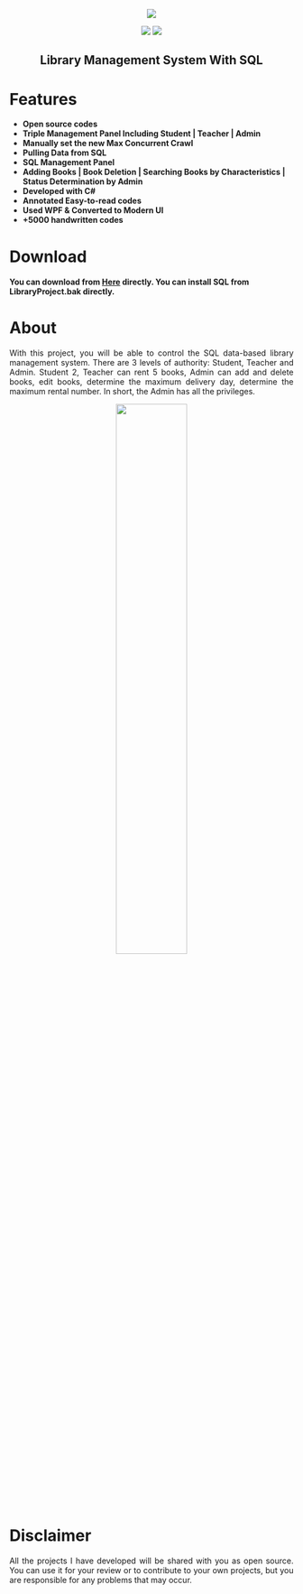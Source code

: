  <p align="center">
  <a href="https://github.com/alitekn07/Project-Web-Crawler"><img src="https://i.imgur.com/81NxdhF.png"/>


                                                               
</p>

<p align="center">        
      <a href="https://instagram.com/alitekn07"><img src="https://img.shields.io/badge/Instagram-%23E4405F.svg?logo=Instagram&logoColor=white"></a>
      <a href="https://linkedin.com/in/alitekn07"><img src="https://img.shields.io/badge/LinkedIn-%230077B5.svg?logo=linkedin&logoColor=white"></a>
      </p>
  
  
   <h2> <div align="center"><b>Library Management System With SQL</b></div> </h2>


<h1>Features</h1>

- <strong>Open source codes</strong>
- <strong>Triple Management Panel Including Student | Teacher | Admin</strong>
- <strong>Manually set the new Max Concurrent Crawl</strong>
- <strong>Pulling Data from SQL</strong>
- <strong>SQL Management Panel</strong>
- <strong>Adding Books | Book Deletion | Searching Books by Characteristics | Status Determination by Admin</strong>
- <strong>Developed with C#</strong>
- <strong>Annotated Easy-to-read codes</strong>
- <strong>Used WPF & Converted to Modern UI</strong>
- <strong>+5000 handwritten codes</strong>

<h1>Download</h1>

#### You can download from [Here](https://github.com/alitekn07/Library-Management-Project-With-SQL/archive/refs/heads/main.zip) directly. You can install SQL from LibraryProject.bak directly.

<h1>About</h1>

<p align="justify">With this project, you will be able to control the SQL data-based library management system. There are 3 levels of authority: Student, Teacher and Admin. Student 2, Teacher can rent 5 books, Admin can add and delete books, edit books, determine the maximum delivery day, determine the maximum rental number. In short, the Admin has all the privileges.</p>

<div align="center">
      <a href="https://www.youtube.com/watch?v=OqFPjMC7IF0">
         <img src="https://img.youtube.com/vi/OqFPjMC7IF0/1.jpg" style="width:50%;">
      </a>
</div>

<h1>Disclaimer</h1>

 <p align="justify">All the projects I have developed will be shared with you as open source. You can use it for your review or to contribute to your own projects, but you are responsible for any problems that may occur.</p>
